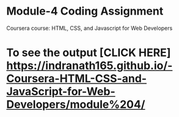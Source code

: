 # Module-4 Coding Assignment

Coursera course: HTML, CSS, and Javascript for Web Developers

# To see the output [CLICK HERE] https://indranath165.github.io/-Coursera-HTML-CSS-and-JavaScript-for-Web-Developers/module%204/

